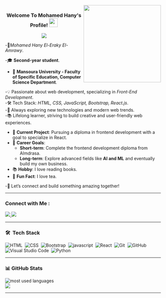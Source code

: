 <img width="250" align="right" src="https://c.tenor.com/_DOBjnGspYAAAAAM/code-coding.gif">

<h3 align="center">
  Welcome To Mohamed Hany's Profile!
  <img src="https://media.giphy.com/media/hvRJCLFzcasrR4ia7z/giphy.gif" width="28">
</h3>

<!-- Typing SVG by DenverCoder1 - https://github.com/DenverCoder1/readme-typing-svg -->
<p align="center">
  <a href="https://github.com/DenverCoder1/readme-typing-svg"><img src="https://readme-typing-svg.herokuapp.com/?lines=learning%20Frontend%20web%20development;Always%20learning%20new%20things&font=Fira%20Code&center=true&width=440&height=45&color=f75c7e&vCenter=true&size=22"></a>
</p> 

 -🚀*Mohamed Hany El-Eraky El-Amrawy*.

-🎓 **Second-year student**.  
- 🏢 **Mansoura University - Faculty of Specific Education, Computer Science Department**.

-💡 Passionate about web development, specializing in *Front-End Development*.  
-🛠 Tech Stack: *HTML, CSS, JavaScript, Bootstrap, React.js*.  
-🚀 Always exploring new technologies and modern web trends.  
-📚 Lifelong learner, striving to build creative and user-friendly web experiences.  

- 🌟 **Current Project**: Pursuing a diploma in frontend development with a goal to specialize in React.
- 🎯 **Career Goals**:
  - **Short-term**: Complete the frontend development diploma from Almdrasa.
  - **Long-term**: Explore advanced fields like **AI and ML** and eventually build my own business.
- 📚 **Hobby**: I love reading books.
- 🍵 **Fun Fact**: I love tea.

-🔗 Let’s connect and build something amazing together!

---

### Connect with Me :

<a href="https://www.linkedin.com/in/Mohamed-Hany26/" target="_blank">
  <img src="https://img.shields.io/badge/Mohamed_Hany-0077B5?style=for-the-badge&logo=linkedin&logoColor=white"/>
</a>
<a href="https://t.me/Mohamed_Hanyyy" target="_blank">
  <img src="https://img.shields.io/badge/Mohamed_Hany-0077B5?style=for-the-badge&logo=telegram&logoColor=white"/>
</a>

---

### 🛠 &nbsp;Tech Stack
![HTML](https://img.shields.io/badge/-HTML-05122A?style=flat&logo=HTML5)&nbsp;
![CSS](https://img.shields.io/badge/-CSS-05122A?style=flat&logo=CSS3&logoColor=1572B6)&nbsp;
![Bootstrap](https://img.shields.io/badge/-Bootstrap-05122A?style=flat&logo=Bootstrap)&nbsp;
![javascript](https://img.shields.io/badge/-Javascript-05122A?style=flat&logo=javascript)&nbsp;
![React](https://img.shields.io/badge/-React-05122A?style=flat&logo=React)&nbsp;
![Git](https://img.shields.io/badge/-Git-05122A?style=flat&logo=git)&nbsp;
![GitHub](https://img.shields.io/badge/-GitHub-05122A?style=flat&logo=github)&nbsp;
![Visual Studio Code](https://img.shields.io/badge/-Visual%20Studio%20Code-05122A?style=flat&logo=visual-studio-code&logoColor=007ACC)&nbsp;
![Python](https://img.shields.io/badge/-Python%20-05122A?style=flat&logo=python)&nbsp;

---

### 📊 GitHub Stats

<img src="https://github-readme-stats.vercel.app/api/top-langs?username=Nabil-Hany22&show_icons=true&locale=en&layout=compact&theme=radical" alt="most used languages" />

<br>
<a href="https://komarev.com/ghpvc/?username=Mohamed-Hany26&style=for-the-badge">
  <img src="https://komarev.com/ghpvc/?username=Mohamed-Hany26&style=for-the-badge">
</a>

********

